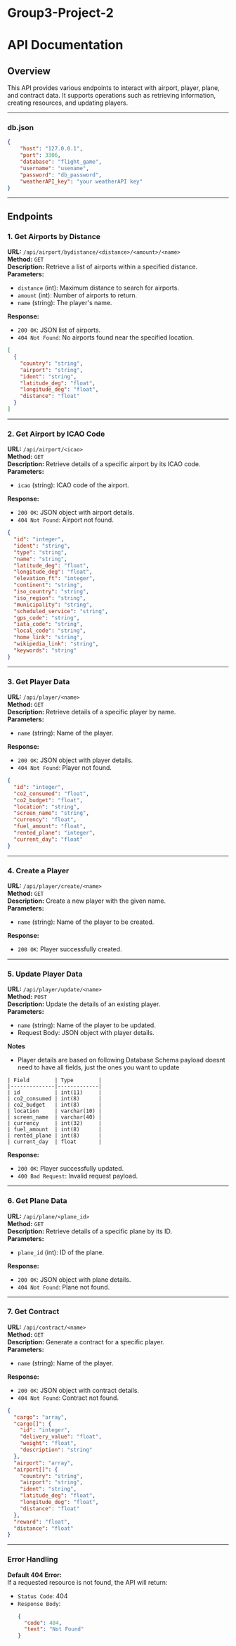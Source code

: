 # Group3-Project-2

# API Documentation

## Overview
This API provides various endpoints to interact with airport, player, plane, and contract data. It supports operations such as retrieving information, creating resources, and updating players.

---

### db.json
```json
{
	"host": "127.0.0.1",
	"port": 3306,
	"database": "flight_game",
	"username": "usename",
	"password": "db_password",
	"weatherAPI_key": "your weatherAPI key"
}
```
---

## Endpoints

### 1. Get Airports by Distance
**URL:** `/api/airport/bydistance/<distance>/<amount>/<name>`  
**Method:** `GET`  
**Description:** Retrieve a list of airports within a specified distance.  
**Parameters:**  
- `distance` (int): Maximum distance to search for airports.  
- `amount` (int): Number of airports to return.  
- `name` (string): The player's name.  

**Response:**
- `200 OK`: JSON list of airports.  
- `404 Not Found`: No airports found near the specified location.  
```json
[
  {
    "country": "string",
    "airport": "string",
    "ident": "string",
    "latitude_deg": "float",
    "longitude_deg": "float",
    "distance": "float"
  }
]
```
---

### 2. Get Airport by ICAO Code
**URL:** `/api/airport/<icao>`  
**Method:** `GET`  
**Description:** Retrieve details of a specific airport by its ICAO code.  
**Parameters:**  
- `icao` (string): ICAO code of the airport.  

**Response:**
- `200 OK`: JSON object with airport details.  
- `404 Not Found`: Airport not found.  
```json
{
  "id": "integer",
  "ident": "string",
  "type": "string",
  "name": "string",
  "latitude_deg": "float",
  "longitude_deg": "float",
  "elevation_ft": "integer",
  "continent": "string",
  "iso_country": "string",
  "iso_region": "string",
  "municipality": "string",
  "scheduled_service": "string",
  "gps_code": "string",
  "iata_code": "string",
  "local_code": "string",
  "home_link": "string",
  "wikipedia_link": "string",
  "keywords": "string"
}

```
---

### 3. Get Player Data
**URL:** `/api/player/<name>`  
**Method:** `GET`  
**Description:** Retrieve details of a specific player by name.  
**Parameters:**  
- `name` (string): Name of the player.  

**Response:**
- `200 OK`: JSON object with player details.  
- `404 Not Found`: Player not found.  
```json
{
  "id": "integer",
  "co2_consumed": "float",
  "co2_budget": "float",
  "location": "string",
  "screen_name": "string",
  "currency": "float",
  "fuel_amount": "float",
  "rented_plane": "integer",
  "current_day": "float"
}

```
---

### 4. Create a Player
**URL:** `/api/player/create/<name>`  
**Method:** `GET`  
**Description:** Create a new player with the given name.  
**Parameters:**  
- `name` (string): Name of the player to be created.  

**Response:**
- `200 OK`: Player successfully created.  

---

### 5. Update Player Data
**URL:** `/api/player/update/<name>`  
**Method:** `POST`  
**Description:** Update the details of an existing player.  
**Parameters:**  
- `name` (string): Name of the player to be updated.  
- Request Body: JSON object with player details.

**Notes**
- Player details are based on following Database Schema payload doesnt need to have
all fields, just the ones you want to update
```
| Field        | Type        |
|--------------|-------------|
| id           | int(11)     |
| co2_consumed | int(8)      |
| co2_budget   | int(8)      |
| location     | varchar(10) |
| screen_name  | varchar(40) |
| currency     | int(32)     |
| fuel_amount  | int(8)      |
| rented_plane | int(8)      |
| current_day  | float       |
```


**Response:**
- `200 OK`: Player successfully updated.  
- `400 Bad Request`: Invalid request payload.  

---

### 6. Get Plane Data
**URL:** `/api/plane/<plane_id>`  
**Method:** `GET`  
**Description:** Retrieve details of a specific plane by its ID.  
**Parameters:**  
- `plane_id` (int): ID of the plane.  

**Response:**
- `200 OK`: JSON object with plane details.  
- `404 Not Found`: Plane not found.  

---

### 7. Get Contract
**URL:** `/api/contract/<name>`  
**Method:** `GET`  
**Description:** Generate a contract for a specific player.  
**Parameters:**  
- `name` (string): Name of the player.  

**Response:**
- `200 OK`: JSON object with contract details.  
- `404 Not Found`: Contract not found.  
```json
{
  "cargo": "array",
  "cargo[]": {
    "id": "integer",
    "delivery_value": "float",
    "weight": "float",
    "description": "string"
  },
  "airport": "array",
  "airport[]": {
    "country": "string",
    "airport": "string",
    "ident": "string",
    "latitude_deg": "float",
    "longitude_deg": "float",
    "distance": "float"
  },
  "reward": "float",
  "distance": "float"
}

```
---

### Error Handling
**Default 404 Error:**  
If a requested resource is not found, the API will return:  
- `Status Code`: 404  
- `Response Body`:  
  ```json
  {
    "code": 404,
    "text": "Not Found"
  }
